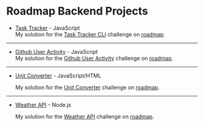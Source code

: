 # Roadmap Backend Projects

- [Task Tracker](https://github.com/abdelrahmanMansour1/Backend_Projects/tree/main/Task_Tracker) - JavaScript  
  My solution for the [Task Tracker CLI](https://roadmap.sh/projects/task-tracker) challenge on [roadmap](https://roadmap.sh/).

---

- [Github User Activity](https://github.com/abdelrahmanMansour1/Backend_Projects/tree/main/Github_User_Activity) - JavaScript  
  My solution for the [Github User Activity](https://roadmap.sh/projects/github-user-activity) challenge on [roadmap](https://roadmap.sh/).

---

- [Unit Converter](https://github.com/abdelrahmanMansour1/Backend_Projects/tree/main/Unit_Converter) - JavaScript/HTML

  My solution for the [Unit Converter](https://roadmap.sh/projects/unit-converter) challenge on [roadmap](https://roadmap.sh/).

---

- [Weather API](https://github.com/abdelrahmanMansour1/Backend_Projects/tree/main/Weather_API) - Node.js

  My solution for the [Weather API](https://roadmap.sh/projects/weather-api-wrapper-service) challenge on [roadmap](https://roadmap.sh/).
